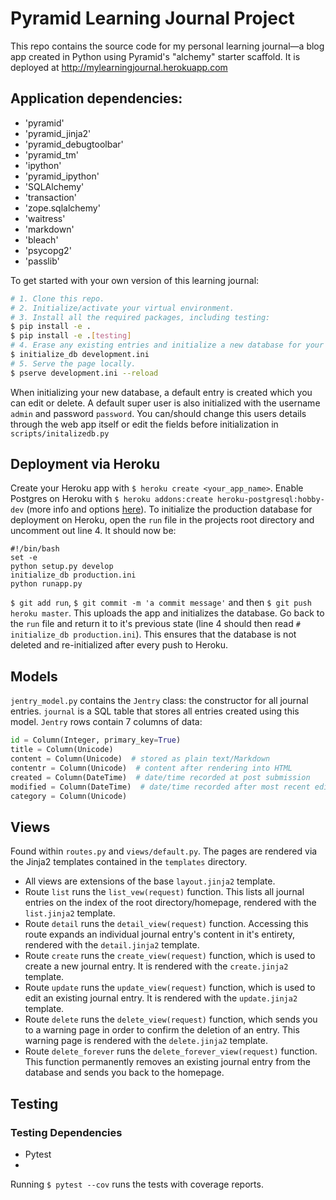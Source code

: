 # Pyramid Learning Journal Project

This repo contains the source code for my personal learning journal—a blog app created in Python using Pyramid's "alchemy" starter scaffold. It is deployed at http://mylearningjournal.herokuapp.com

## Application dependencies:

- 'pyramid'
- 'pyramid_jinja2'
- 'pyramid_debugtoolbar'
- 'pyramid_tm'
- 'ipython'
- 'pyramid_ipython'
- 'SQLAlchemy'
- 'transaction'
- 'zope.sqlalchemy'
- 'waitress'
- 'markdown'
- 'bleach'
- 'psycopg2'
- 'passlib'

To get started with your own version of this learning journal:
```bash
# 1. Clone this repo.
# 2. Initialize/activate your virtual environment.
# 3. Install all the required packages, including testing:
$ pip install -e . 
$ pip install -e .[testing]
# 4. Erase any existing entries and initialize a new database for your local environment:
$ initialize_db development.ini
# 5. Serve the page locally.
$ pserve development.ini --reload
```

When initializing your new database, a default entry is created which you can edit or delete. A default super user is also initialized with the username `admin` and password `password`. You can/should change this users details through the web app itself or edit the fields before initialization in `scripts/initalizedb.py`

## Deployment via Heroku

Create your Heroku app with `$ heroku create <your_app_name>`.  Enable Postgres on Heroku with `$ heroku addons:create heroku-postgresql:hobby-dev` (more info and options [here](https://devcenter.heroku.com/articles/heroku-postgresql#create-a-new-database)). To initialize the production database for deployment on Heroku, open the `run` file in the projects root directory and uncomment out line 4. It should now be:

```
#!/bin/bash
set -e
python setup.py develop
initialize_db production.ini
python runapp.py
```

`$ git add run`, `$ git commit -m 'a commit message'` and then `$ git push heroku master`. This uploads the app and initializes the database. Go back to the `run` file and return it to it's previous state (line 4 should then read `# initialize_db production.ini`). This ensures that the database is not deleted and re-initialized after every push to Heroku.

## Models

`jentry_model.py` contains the `Jentry` class: the constructor for all journal entries. `journal` is a SQL table that stores all entries created using this model. `Jentry` rows contain 7 columns of data:

```python
id = Column(Integer, primary_key=True)
title = Column(Unicode)
content = Column(Unicode)  # stored as plain text/Markdown
contentr = Column(Unicode)  # content after rendering into HTML
created = Column(DateTime)  # date/time recorded at post submission
modified = Column(DateTime)  # date/time recorded after most recent edit
category = Column(Unicode)
```

## Views

Found within `routes.py` and `views/default.py`. The pages are rendered via the Jinja2 templates contained in the `templates` directory.

- All views are extensions of the base `layout.jinja2` template.
- Route `list` runs the `list_vew(request)` function. This lists all journal entries on the index of the root directory/homepage, rendered with the `list.jinja2` template.
- Route `detail` runs the `detail_view(request)` function. Accessing this route expands an individual journal entry's content in it's entirety, rendered with the `detail.jinja2` template.
- Route `create` runs the `create_view(request)` function, which is used to create a new journal entry. It is rendered with the `create.jinja2` template.
- Route `update` runs the `update_view(request)` function, which is used to edit an existing journal entry. It is rendered with the `update.jinja2` template.
- Route `delete` runs the `delete_view(request)` function, which sends you to a warning page in order to confirm the deletion of an entry. This warning page is rendered with the `delete.jinja2` template.
- Route `delete_forever` runs the `delete_forever_view(request)` function. This function permanently removes an existing journal entry from the database and sends you back to the homepage.


## Testing

### Testing Dependencies

- Pytest
- ​

Running `$ pytest --cov` runs the tests with coverage reports.